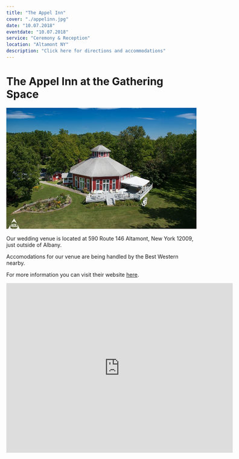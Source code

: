 ```yaml
---
title: "The Appel Inn"
cover: "./appelinn.jpg"
date: "10.07.2018"
eventdate: "10.07.2018"
service: "Ceremony & Reception"
location: "Altamont NY"
description: "Click here for directions and accommodations"
---
```

# The Appel Inn at the Gathering Space

![Appel Inn Birds Eye](./appelinn.jpg)

Our wedding venue is located at 590 Route 146 Altamont, New York 12009, just outside of Albany.

Accomodations for our venue are being handled by the Best Western nearby.

For more information you can visit their website [here](https://www.appelinn.com/weddings-events).

<iframe src="https://www.google.com/maps/embed?pb=!1m18!1m12!1m3!1d2931.716754691895!2d-73.98767304849005!3d42.7097179208375!2m3!1f0!2f0!3f0!3m2!1i1024!2i768!4f13.1!3m3!1m2!1s0x89de771dae5e3ae7%3A0x3a61e56fdfb31fc5!2sAppel+Inn!5e0!3m2!1sen!2sus!4v1509999823604" width="600" height="450" frameborder="0" style="border:0" allowfullscreen></iframe>
